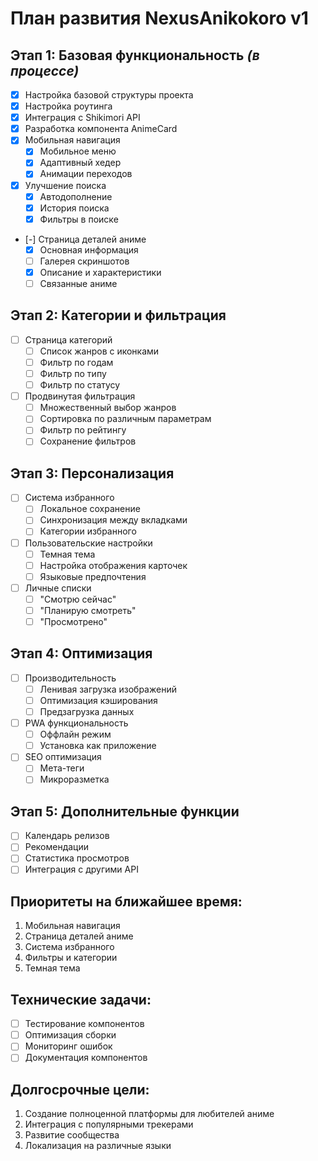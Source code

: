 # План развития NexusAnikokoro v1

## Этап 1: Базовая функциональность _(в процессе)_
- [x] Настройка базовой структуры проекта
- [x] Настройка роутинга
- [x] Интеграция с Shikimori API
- [x] Разработка компонента AnimeCard
- [x] Мобильная навигация
  - [x] Мобильное меню
  - [x] Адаптивный хедер
  - [x] Анимации переходов
- [x] Улучшение поиска
  - [x] Автодополнение
  - [x] История поиска
  - [x] Фильтры в поиске
- [-] Страница деталей аниме
  - [x] Основная информация
  - [ ] Галерея скриншотов
  - [x] Описание и характеристики
  - [ ] Связанные аниме

## Этап 2: Категории и фильтрация
- [ ] Страница категорий
  - [ ] Список жанров с иконками
  - [ ] Фильтр по годам
  - [ ] Фильтр по типу
  - [ ] Фильтр по статусу
- [ ] Продвинутая фильтрация
  - [ ] Множественный выбор жанров
  - [ ] Сортировка по различным параметрам
  - [ ] Фильтр по рейтингу
  - [ ] Сохранение фильтров

## Этап 3: Персонализация
- [ ] Система избранного
  - [ ] Локальное сохранение
  - [ ] Синхронизация между вкладками
  - [ ] Категории избранного
- [ ] Пользовательские настройки
  - [ ] Темная тема
  - [ ] Настройка отображения карточек
  - [ ] Языковые предпочтения
- [ ] Личные списки
  - [ ] "Смотрю сейчас"
  - [ ] "Планирую смотреть"
  - [ ] "Просмотрено"

## Этап 4: Оптимизация
- [ ] Производительность
  - [ ] Ленивая загрузка изображений
  - [ ] Оптимизация кэширования
  - [ ] Предзагрузка данных
- [ ] PWA функциональность
  - [ ] Оффлайн режим
  - [ ] Установка как приложение
- [ ] SEO оптимизация
  - [ ] Мета-теги
  - [ ] Микроразметка

## Этап 5: Дополнительные функции
- [ ] Календарь релизов
- [ ] Рекомендации
- [ ] Статистика просмотров
- [ ] Интеграция с другими API

## Приоритеты на ближайшее время:
1. Мобильная навигация
2. Страница деталей аниме
3. Система избранного
4. Фильтры и категории
5. Темная тема

## Технические задачи:
- [ ] Тестирование компонентов
- [ ] Оптимизация сборки
- [ ] Мониторинг ошибок
- [ ] Документация компонентов

## Долгосрочные цели:
1. Создание полноценной платформы для любителей аниме
2. Интеграция с популярными трекерами
3. Развитие сообщества
4. Локализация на различные языки 